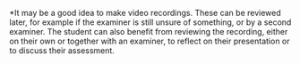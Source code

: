 *It may be a good idea to make video recordings. These can be reviewed later, for example if the examiner is still unsure of something, or by a second examiner. The student can also benefit from reviewing the recording, either on their own or together with an examiner, to reflect on their presentation or to discuss their assessment. 